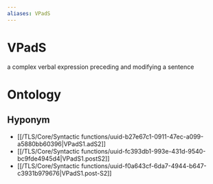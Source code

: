 ```yaml
---
aliases: VPadS
---
```

# VPadS

a complex verbal expression preceding and modifying a sentence
> 
# Ontology

## Hyponym
- [[/TLS/Core/Syntactic functions/uuid-b27e67c1-0911-47ec-a099-a5880bb60396|VPadS1.adS2]]
- [[/TLS/Core/Syntactic functions/uuid-fc393db1-993e-431d-9540-bc9fde4945d4|VPadS1.postS2]]
- [[/TLS/Core/Syntactic functions/uuid-f0a643cf-6da7-4944-b647-c3931b979676|VPadS1.post-S2]]